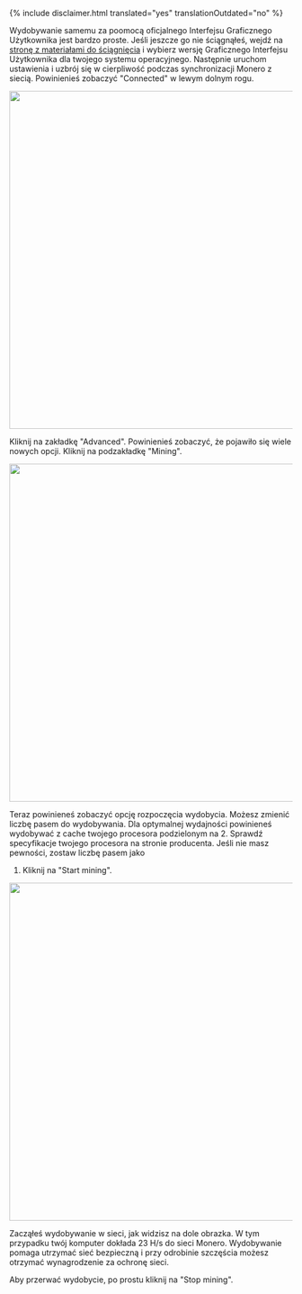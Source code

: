 {% include disclaimer.html translated="yes" translationOutdated="no" %}

Wydobywanie samemu za poomocą oficjalnego Interfejsu Graficznego Użytkownika jest bardzo proste. Jeśli jeszcze go nie ściągnąłeś, wejdź na <a href="{{site.baseurl}}/downloads/">stronę z materiałami do ściągnięcia</a> i wybierz wersję Graficznego Interfejsu Użytkownika dla twojego systemu operacyjnego. Następnie uruchom ustawienia i uzbrój się w cierpliwość podczas synchronizacji Monero z siecią. Powinienieś zobaczyć "Connected" w lewym dolnym rogu.

<img src="/img/resources/user-guides/en/solo_mine_GUI/01.PNG" style="width: 600px;"/>

Kliknij na zakładkę "Advanced". Powinienieś zobaczyć, że pojawiło się wiele
nowych opcji. Kliknij na podzakładkę "Mining".

<img src="/img/resources/user-guides/en/solo_mine_GUI/02.PNG" style="width: 600px;"/>

Teraz powinieneś zobaczyć opcję rozpoczęcia wydobycia. Możesz zmienić liczbę
pasem do wydobywania. Dla optymalnej wydajności powinieneś wydobywać z cache
twojego procesora podzielonym na 2. Sprawdź specyfikacje twojego procesora
na stronie producenta. Jeśli nie masz pewności, zostaw liczbę pasem jako
1. Kliknij na "Start mining".

<img src="/img/resources/user-guides/en/solo_mine_GUI/03.PNG" style="width: 600px;"/>

Zacząłeś wydobywanie w sieci, jak widzisz na dole obrazka. W tym przypadku
twój komputer dokłada 23 H/s do sieci Monero. Wydobywanie pomaga utrzymać
sieć bezpieczną i przy odrobinie szczęścia możesz otrzymać wynagrodzenie za
ochronę sieci.

Aby przerwać wydobycie, po prostu kliknij na "Stop mining".
